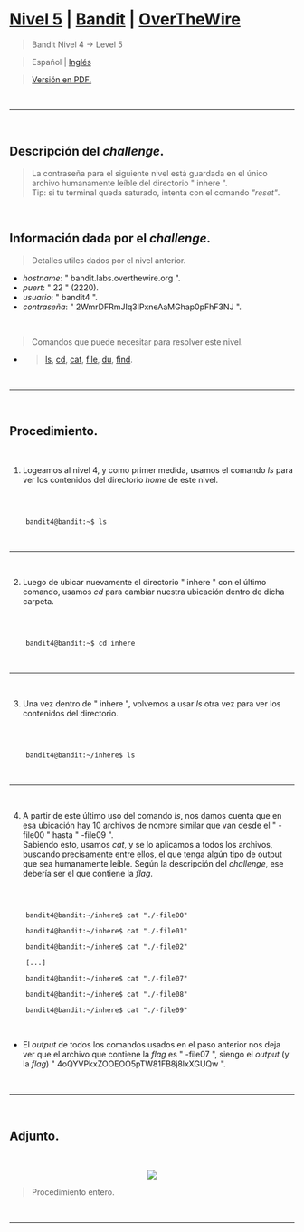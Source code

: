 
# [Nivel 5](https://overthewire.org/wargames/bandit/bandit5.html) | [Bandit](https://overthewire.org/wargames/bandit/) | [OverTheWire](https://overthewire.org/wargames/)
> Bandit Nivel 4 → Level 5

> Español | [Inglés](https://github.com/frandausmeier/CTF_Write-Ups/blob/main/OverTheWire/Bandit/Level_5/level-5_bandit_overthewire_eng.md)

> [Versión en PDF.](https://drive.google.com/file/d/1b3sVwl3pGwjXpkXYYbcyZA6oKkIeFQ2S/view?usp=drive_link)

<br>

-----

<br>

## Descripción del _challenge_.
> La contraseña para el siguiente nivel está guardada en el único archivo humanamente leíble del directorio " inhere ".\
Tip: si tu terminal queda saturado, intenta con el comando _"reset"_.

<br>

## Información dada por el _challenge_.
> Detalles utiles dados por el nivel anterior.
- _hostname_: " bandit.labs.overthewire.org ".
- _puert_: " 22 " (2220).
- _usuario_: " bandit4 ".
- _contraseña_: " 2WmrDFRmJIq3IPxneAaMGhap0pFhF3NJ ".

<br>

> Comandos que puede necesitar para resolver este nivel.
- > [ls](https://manpages.ubuntu.com/manpages/noble/man1/ls.1.html),  [cd](https://manpages.ubuntu.com/manpages/noble/man1/cd.1posix.html),  [cat](https://manpages.ubuntu.com/manpages/noble/man1/cat.1.html),  [file](https://manpages.ubuntu.com/manpages/noble/man1/file.1.html),  [du](https://manpages.ubuntu.com/manpages/noble/man1/du.1.html),  [find](https://manpages.ubuntu.com/manpages/noble/man1/find.1.html).

<br>

-----

<br>

## Procedimiento.

<br>

1. Logeamos al nivel 4, y como primer medida, usamos el comando _ls_ para ver los contenidos del directorio _home_ de este nivel.

<br>

```
	
    bandit4@bandit:~$ ls

```

<br>

---

<br>

2. Luego de ubicar nuevamente el directorio " inhere " con el último comando, usamos _cd_ para cambiar nuestra ubicación dentro de dicha carpeta.

<br>

```

	bandit4@bandit:~$ cd inhere

```

<br>

---

<br>

3. Una vez dentro de " inhere ", volvemos a usar _ls_ otra vez para ver los contenidos del directorio.

<br>

```

	bandit4@bandit:~/inhere$ ls

```

<br>

---

<br>

4. A partir de este último uso del comando _ls_, nos damos cuenta que en esa ubicación hay 10 archivos de nombre similar que van desde el " -file00 " hasta " -file09 ".\
Sabiendo esto, usamos _cat_, y se lo aplicamos a todos los archivos, buscando precisamente entre ellos, el que tenga algún tipo de output que sea humanamente leíble. Según la descripción del _challenge_, ese debería ser el que contiene la _flag_.

<br>

```

	bandit4@bandit:~/inhere$ cat "./-file00"
    
    bandit4@bandit:~/inhere$ cat "./-file01"
    
    bandit4@bandit:~/inhere$ cat "./-file02"
    
    [...]
    
    bandit4@bandit:~/inhere$ cat "./-file07"
    
    bandit4@bandit:~/inhere$ cat "./-file08"
    
    bandit4@bandit:~/inhere$ cat "./-file09"

```

<br>

- El _output_ de todos los comandos usados en el paso anterior nos deja ver que el archivo que contiene la _flag_ es " -file07 ", siengo el _output_ (y la _flag_) " 4oQYVPkxZOOEOO5pTW81FB8j8lxXGUQw ".

<br>

---

<br>

## Adjunto.

<br>

<p align="center">
  <img src="https://drive.google.com/file/d/1yR654l15WsrM_i5fFiglH2QD3fYv0QWB/view?usp=sharing"/>
</p>

> Procedimiento entero.

<br>

---
